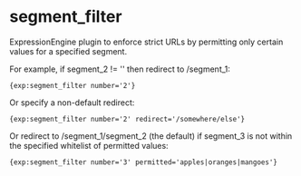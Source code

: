 segment_filter
==============

ExpressionEngine plugin to enforce strict URLs by permitting only certain values for a specified segment.

For example, if segment_2 != '' then redirect to /segment_1:

    {exp:segment_filter number='2'}

Or specify a non-default redirect:

    {exp:segment_filter number='2' redirect='/somewhere/else'}

Or redirect to /segment_1/segment_2 (the default) if segment_3 is not within the specified whitelist of permitted values:

    {exp:segment_filter number='3' permitted='apples|oranges|mangoes'}
